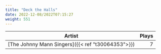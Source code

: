 ```yaml
---
title: "Deck the Halls"
date: 2022-12-08/2022T07:15:27
weight: 551
---
```




 Artist | Plays 
----- | -----:
[The Johnny Mann Singers]({{< ref "t30064353">}}) | 7
